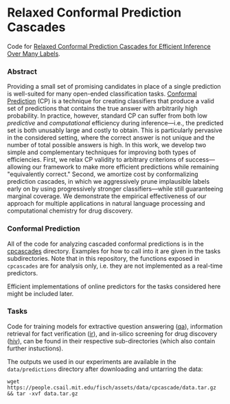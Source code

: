 # Relaxed Conformal Prediction Cascades
Code for [Relaxed Conformal Prediction Cascades for Efficient Inference Over Many Labels](https://people.csail.mit.edu/fisch/assets/pdf/conformal_cascades.pdf).

### Abstract
Providing a small set of promising candidates in place of a single prediction is well-suited for many open-ended classification tasks. <ins>Conformal Prediction</ins> (CP) is a technique for creating classifiers that produce a valid set of predictions that contains the true answer with arbitrarily high probability. In practice, however, standard CP can suffer from both low *predictive* and *computational* efficiency during inference—i.e., the predicted set is both unusably large and costly to obtain. This is particularly pervasive in the considered setting, where the correct answer is not unique and the number of total possible answers is high. In this work, we develop two simple and complementary techniques for improving both types of efficiencies. First, we relax CP validity to arbitrary criterions of success—allowing our framework to make more efficient predictions while remaining "equivalently correct." Second, we amortize cost by conformalizing prediction cascades, in which we aggressively prune implausible labels early on by using progressively stronger classifiers—while still guaranteeing marginal coverage. We demonstrate the empirical effectiveness of our approach for multiple applications in natural language processing and computational chemistry for drug discovery.

### Conformal Prediction

All of the code for analyzing cascaded conformal predictions is in the [cpcascades](cpcascades) directory. Examples for how to call into it are given in the tasks subdirectories. Note that in this repository, the functions exposed in `cpcascades` are for analysis only, i.e. they are not implemented as a real-time predictors.

Efficient implementations of online predictors for the tasks considered here might be included later.

### Tasks

Code for training models for extractive question answering ([qa](qa)), information retrieval for fact verification ([ir](ir)), and in-silico screening for drug discovery ([hiv](hiv)), can be found in their respective sub-directories (which also contain further instuctions).

The outputs we used in our experiments are available in the `data/predictions` directory after downloading and untarring the data:

```
wget https://people.csail.mit.edu/fisch/assets/data/cpcascade/data.tar.gz && tar -xvf data.tar.gz
```
